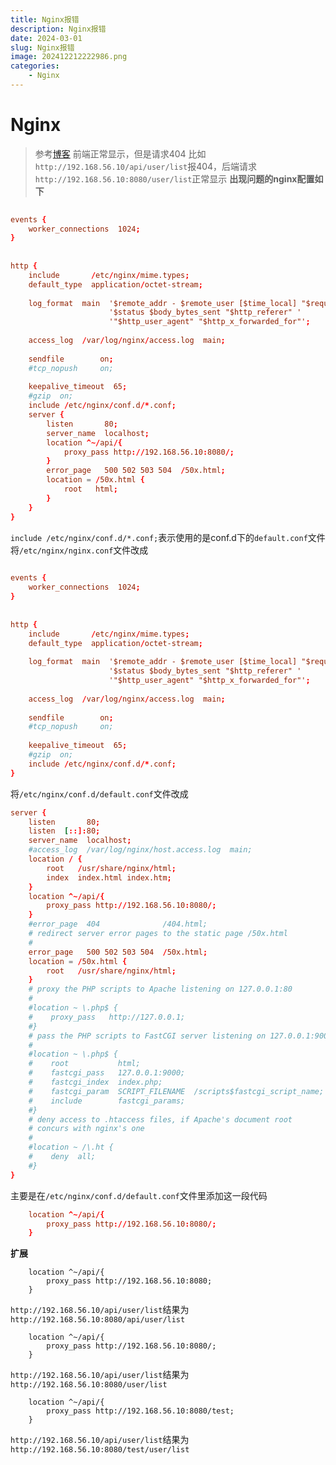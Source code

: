 ```yaml
---
title: Nginx报错
description: Nginx报错
date: 2024-03-01
slug: Nginx报错
image: 202412212222986.png
categories:
    - Nginx
---
```


# Nginx
> 参考[博客](https://www.cnblogs.com/dotnet261010/p/12596185.html)
前端正常显示，但是请求404
比如`http://192.168.56.10/api/user/list`报404，后端请求`http://192.168.56.10:8080/user/list`正常显示
**出现问题的nginx配置如下**
```conf
 
events { 
    worker_connections  1024; 
} 
 
 
http { 
    include       /etc/nginx/mime.types; 
    default_type  application/octet-stream; 
 
    log_format  main  '$remote_addr - $remote_user [$time_local] "$request" ' 
                      '$status $body_bytes_sent "$http_referer" ' 
                      '"$http_user_agent" "$http_x_forwarded_for"'; 
 
    access_log  /var/log/nginx/access.log  main; 
 
    sendfile        on; 
    #tcp_nopush     on; 
 
    keepalive_timeout  65; 
    #gzip  on;
    include /etc/nginx/conf.d/*.conf;
    server {
        listen       80;
        server_name  localhost;
        location ^~/api/{
            proxy_pass http://192.168.56.10:8080/;
        }
        error_page   500 502 503 504  /50x.html;
        location = /50x.html {
            root   html;
        }
    }
}
```
`include /etc/nginx/conf.d/*.conf;`表示使用的是conf.d下的`default.conf`文件
将`/etc/nginx/nginx.conf`文件改成
```conf
 
events { 
    worker_connections  1024; 
} 
 
 
http { 
    include       /etc/nginx/mime.types; 
    default_type  application/octet-stream; 
 
    log_format  main  '$remote_addr - $remote_user [$time_local] "$request" ' 
                      '$status $body_bytes_sent "$http_referer" ' 
                      '"$http_user_agent" "$http_x_forwarded_for"'; 
 
    access_log  /var/log/nginx/access.log  main; 
 
    sendfile        on; 
    #tcp_nopush     on; 
 
    keepalive_timeout  65; 
    #gzip  on;
    include /etc/nginx/conf.d/*.conf;
}
```
将`/etc/nginx/conf.d/default.conf`文件改成
```conf
server {
    listen       80;
    listen  [::]:80;
    server_name  localhost;
    #access_log  /var/log/nginx/host.access.log  main;
    location / {
        root   /usr/share/nginx/html;
        index  index.html index.htm;
    }
    location ^~/api/{
        proxy_pass http://192.168.56.10:8080/;
    }
    #error_page  404              /404.html;
    # redirect server error pages to the static page /50x.html
    #
    error_page   500 502 503 504  /50x.html;
    location = /50x.html {
        root   /usr/share/nginx/html;
    }
    # proxy the PHP scripts to Apache listening on 127.0.0.1:80
    #
    #location ~ \.php$ {
    #    proxy_pass   http://127.0.0.1;
    #}
    # pass the PHP scripts to FastCGI server listening on 127.0.0.1:9000
    #
    #location ~ \.php$ {
    #    root           html;
    #    fastcgi_pass   127.0.0.1:9000;
    #    fastcgi_index  index.php;
    #    fastcgi_param  SCRIPT_FILENAME  /scripts$fastcgi_script_name;
    #    include        fastcgi_params;
    #}
    # deny access to .htaccess files, if Apache's document root
    # concurs with nginx's one
    #
    #location ~ /\.ht {
    #    deny  all;
    #}
}
```
主要是在`/etc/nginx/conf.d/default.conf`文件里添加这一段代码
```conf
    location ^~/api/{
        proxy_pass http://192.168.56.10:8080/;
    }
```
**扩展**
```
    location ^~/api/{
        proxy_pass http://192.168.56.10:8080;
    }
```
`http://192.168.56.10/api/user/list`结果为`http://192.168.56.10:8080/api/user/list`
```
    location ^~/api/{
        proxy_pass http://192.168.56.10:8080/;
    }
```
`http://192.168.56.10/api/user/list`结果为`http://192.168.56.10:8080/user/list`
```
    location ^~/api/{
        proxy_pass http://192.168.56.10:8080/test;
    }
```
`http://192.168.56.10/api/user/list`结果为`http://192.168.56.10:8080/test/user/list`
